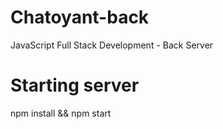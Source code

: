 # Chatoyant-back

JavaScript Full Stack Development - Back Server

# Starting server

npm install && npm start
